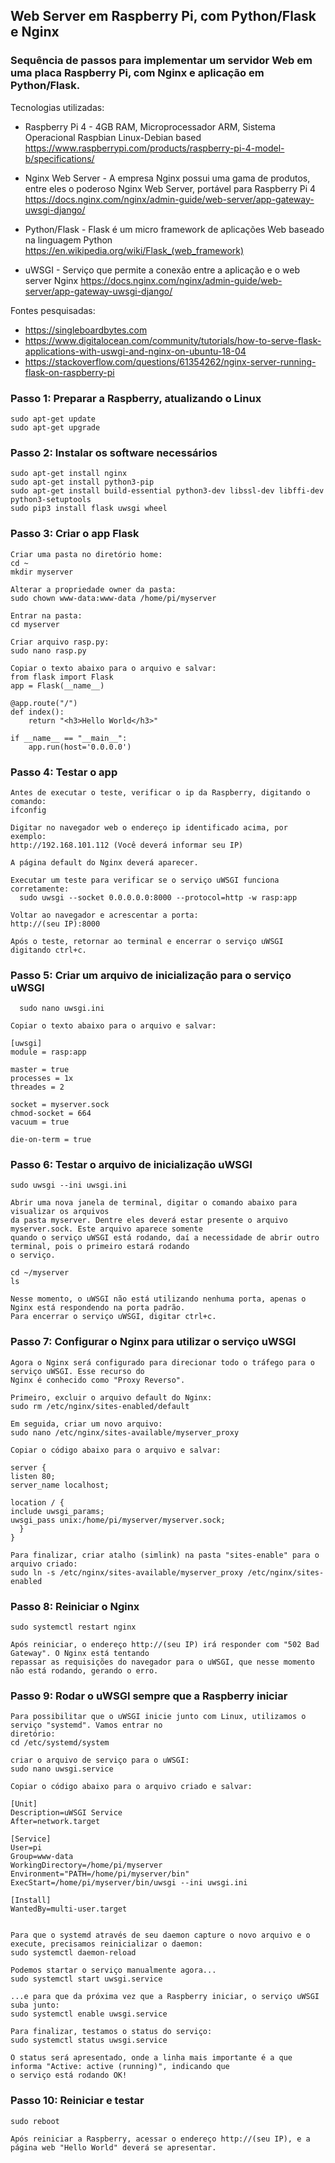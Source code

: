 ## Web Server em Raspberry Pi, com Python/Flask e Nginx

### Sequência de passos para implementar um servidor Web em uma placa Raspberry Pi, com Nginx e aplicação em Python/Flask.

Tecnologias utilizadas:

- Raspberry Pi 4 - 4GB RAM, Microprocessador ARM, Sistema Operacional Raspbian Linux-Debian based
    https://www.raspberrypi.com/products/raspberry-pi-4-model-b/specifications/
    
- Nginx Web Server - A empresa Nginx possui uma gama de produtos, entre eles o poderoso Nginx Web Server, portável para Raspberry Pi 4
    https://docs.nginx.com/nginx/admin-guide/web-server/app-gateway-uwsgi-django/
    
- Python/Flask - Flask é um micro framework de aplicações Web baseado na linguagem Python
    https://en.wikipedia.org/wiki/Flask_(web_framework)
    
- uWSGI - Serviço que permite a conexão entre a aplicação e o web server Nginx
    https://docs.nginx.com/nginx/admin-guide/web-server/app-gateway-uwsgi-django/
    
Fontes pesquisadas:
+  https://singleboardbytes.com
+  https://www.digitalocean.com/community/tutorials/how-to-serve-flask-applications-with-uswgi-and-nginx-on-ubuntu-18-04
+  https://stackoverflow.com/questions/61354262/nginx-server-running-flask-on-raspberry-pi


### Passo 1: Preparar a Raspberry, atualizando o Linux
	sudo apt-get update 
	sudo apt-get upgrade
  
### Passo 2: Instalar os software necessários
	sudo apt-get install nginx
	sudo apt-get install python3-pip
	sudo apt-get install build-essential python3-dev libssl-dev libffi-dev python3-setuptools
	sudo pip3 install flask uwsgi wheel

### Passo 3: Criar o app Flask
	Criar uma pasta no diretório home:
	cd ~
	mkdir myserver
  
	Alterar a propriedade owner da pasta:
	sudo chown www-data:www-data /home/pi/myserver
  
	Entrar na pasta:
	cd myserver

	Criar arquivo rasp.py:
	sudo nano rasp.py

	Copiar o texto abaixo para o arquivo e salvar:
	from flask import Flask
 	app = Flask(__name__)

 	@app.route("/")
	def index():
	    return "<h3>Hello World</h3>"

	if __name__ == "__main__":
	    app.run(host='0.0.0.0')

  ### Passo 4: Testar o app
    Antes de executar o teste, verificar o ip da Raspberry, digitando o comando:
    ifconfig
    
    Digitar no navegador web o endereço ip identificado acima, por exemplo:
    http://192.168.101.112 (Você deverá informar seu IP)
    
    A página default do Nginx deverá aparecer.
    
    Executar um teste para verificar se o serviço uWSGI funciona corretamente:
      sudo uwsgi --socket 0.0.0.0.0:8000 --protocol=http -w rasp:app
    
    Voltar ao navegador e acrescentar a porta:
    http://(seu IP):8000
     
    Após o teste, retornar ao terminal e encerrar o serviço uWSGI digitando ctrl+c.
    
  ### Passo 5: Criar um arquivo de inicialização para o serviço uWSGI
      sudo nano uwsgi.ini
    
    Copiar o texto abaixo para o arquivo e salvar:
    	
	[uwsgi]
	module = rasp:app

	master = true
	processes = 1x
	threades = 2

	socket = myserver.sock
	chmod-socket = 664
	vacuum = true
	
	die-on-term = true

  ### Passo 6: Testar o arquivo de inicialização uWSGI
  	sudo uwsgi --ini uwsgi.ini
	
	Abrir uma nova janela de terminal, digitar o comando abaixo para visualizar os arquivos
	da pasta myserver. Dentre eles deverá estar presente o arquivo myserver.sock. Este arquivo aparece somente
	quando o serviço uWSGI está rodando, daí a necessidade de abrir outro terminal, pois o primeiro estará rodando
	o serviço.
	
	cd ~/myserver
	ls
	
	Nesse momento, o uWSGI não está utilizando nenhuma porta, apenas o Nginx está respondendo na porta padrão.
	Para encerrar o serviço uWSGI, digitar ctrl+c.
	
  ### Passo 7: Configurar o Nginx para utilizar o serviço uWSGI
  	
	Agora o Nginx será configurado para direcionar todo o tráfego para o serviço uWSGI. Esse recurso do
	Nginx é conhecido como "Proxy Reverso".
	
	Primeiro, excluir o arquivo default do Nginx:
	sudo rm /etc/nginx/sites-enabled/default
	
	Em seguida, criar um novo arquivo:
	sudo nano /etc/nginx/sites-available/myserver_proxy
	
	Copiar o código abaixo para o arquivo e salvar:
	
	server {
	listen 80;
	server_name localhost;
	
	location / {
	include uwsgi_params;
	uwsgi_pass unix:/home/pi/myserver/myserver.sock;
	  }
	}
	
	Para finalizar, criar atalho (simlink) na pasta "sites-enable" para o arquivo criado:
	sudo ln -s /etc/nginx/sites-available/myserver_proxy /etc/nginx/sites-enabled


  ### Passo 8: Reiniciar o Nginx
  
  	sudo systemctl restart nginx
	
	Após reiniciar, o endereço http://(seu IP) irá responder com "502 Bad Gateway". O Nginx está tentando
	repassar as requisições do navegador para o uWSGI, que nesse momento não está rodando, gerando o erro.

  ### Passo 9: Rodar o uWSGI sempre que a Raspberry iniciar
  
  	Para possibilitar que o uWSGI inicie junto com Linux, utilizamos o serviço "systemd". Vamos entrar no
	diretório:
	cd /etc/systemd/system
	
	criar o arquivo de serviço para o uWSGI:
	sudo nano uwsgi.service
	
	Copiar o código abaixo para o arquivo criado e salvar:
	
	[Unit]
	Description=uWSGI Service
	After=network.target
	
	[Service]
	User=pi
	Group=www-data
	WorkingDirectory=/home/pi/myserver
	Environment="PATH=/home/pi/myserver/bin"
	ExecStart=/home/pi/myserver/bin/uwsgi --ini uwsgi.ini
	
	[Install]
	WantedBy=multi-user.target
    
    
	Para que o systemd através de seu daemon capture o novo arquivo e o execute, precisamos reinicializar o daemon:
	sudo systemctl daemon-reload
	
	Podemos startar o serviço manualmente agora...
	sudo systemctl start uwsgi.service
	
	...e para que da próxima vez que a Raspberry iniciar, o serviço uWSGI suba junto:
	sudo systemctl enable uwsgi.service
	
	Para finalizar, testamos o status do serviço:
	sudo systemctl status uwsgi.service
	
	O status será apresentado, onde a linha mais importante é a que informa "Active: active (running)", indicando que
	o serviço está rodando OK!
	
  ###  Passo 10: Reiniciar e testar
  
  	sudo reboot
	
	Após reiniciar a Raspberry, acessar o endereço http://(seu IP), e a página web "Hello World" deverá se apresentar.
	
